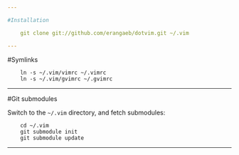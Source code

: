 ```yaml
---

#Installation  

    git clone git://github.com/erangaeb/dotvim.git ~/.vim  

---
```


#Symlinks

```
	ln -s ~/.vim/vimrc ~/.vimrc  
	ln -s ~/.vim/gvimrc ~/.gvimrc
```

---

#Git submodules

Switch to the `~/.vim` directory, and fetch submodules:

```
	cd ~/.vim  
	git submodule init  
	git submodule update
```

---
